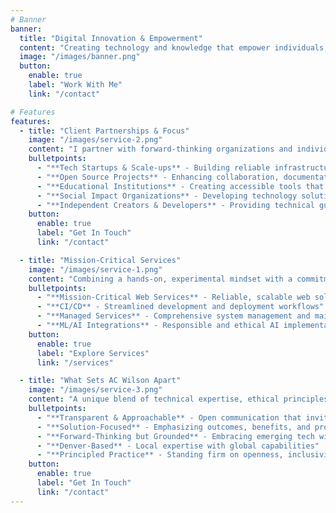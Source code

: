 ```yaml
---
# Banner
banner:
  title: "Digital Innovation & Empowerment"
  content: "Creating technology and knowledge that empower individuals, foster open collaboration, and challenge restrictive systems. Rooted in curiosity and hands-on experimentation, prioritizing transparency, accessibility, and practical solutions."
  image: "/images/banner.png"
  button:
    enable: true
    label: "Work With Me"
    link: "/contact"

# Features
features:
  - title: "Client Partnerships & Focus"
    image: "/images/service-2.png"
    content: "I partner with forward-thinking organizations and individuals who value innovation, transparency, and user empowerment in their technical solutions."
    bulletpoints:
      - "**Tech Startups & Scale-ups** - Building reliable infrastructure and systems that grow with your business"
      - "**Open Source Projects** - Enhancing collaboration, documentation, and community engagement"
      - "**Educational Institutions** - Creating accessible tools that democratize learning and knowledge sharing"
      - "**Social Impact Organizations** - Developing technology solutions that amplify mission-driven work"
      - "**Independent Creators & Developers** - Providing technical guidance and systems that promote autonomy"
    button:
      enable: true
      label: "Get In Touch"
      link: "/contact"

  - title: "Mission-Critical Services"
    image: "/images/service-1.png"
    content: "Combining a hands-on, experimental mindset with a commitment to open systems and collaboration, I deliver robust, scalable solutions that empower clients and end-users."
    bulletpoints:
      - "**Mission-Critical Web Services** - Reliable, scalable web solutions"
      - "**CI/CD** - Streamlined development and deployment workflows"
      - "**Managed Services** - Comprehensive system management and maintenance"
      - "**ML/AI Integrations** - Responsible and ethical AI implementations"
    button:
      enable: true
      label: "Explore Services"
      link: "/services"

  - title: "What Sets AC Wilson Apart"
    image: "/images/service-3.png"
    content: "A unique blend of technical expertise, ethical principles, and practical innovation focused on creating sustainable, user-centric solutions."
    bulletpoints:
      - "**Transparent & Approachable** - Open communication that invites collaboration"
      - "**Solution-Focused** - Emphasizing outcomes, benefits, and problem-solving"
      - "**Forward-Thinking but Grounded** - Embracing emerging tech with real-world impact"
      - "**Denver-Based** - Local expertise with global capabilities"
      - "**Principled Practice** - Standing firm on openness, inclusivity, and minimal bureaucracy"
    button:
      enable: true
      label: "Get In Touch"
      link: "/contact"
---
```

